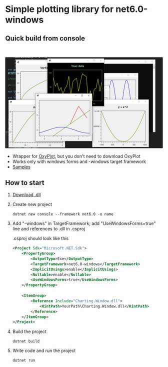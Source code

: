 **<h1>Simple plotting library for net6.0-windows</h1>**

<h2>Quick build from console</h2><br>

![Examples](screenshots/Examples.jpg)



+ Wrapper for [OxyPlot](https://github.com/oxyplot/oxyplot), but you don't need to download OxyPlot
+ Works only with windows forms and -windows target framework
+ [Samples](ConsoleExample/Program.cs)

<h2>How to start</h2>


1. [Download .dll](https://github.com/Gorddd/Charting.Window/releases/tag/v1.0)
2. Create new project

    ```
    dotnet new console --framework net6.0 -o name
    ```
3. Add "-windows" in TargetFramework; add "UseWindowsForms=true" line and references to .dll in .csproj

    .csproj should look like this
    ```xml
    <Project Sdk="Microsoft.NET.Sdk">
        <PropertyGroup>
            <OutputType>Exe</OutputType>
            <TargetFramework>net6.0-windows</TargetFramework>
            <ImplicitUsings>enable</ImplicitUsings>
            <Nullable>enable</Nullable>
            <UseWindowsForms>true</UseWindowsForms>
        </PropertyGroup>

        <ItemGroup>
            <Reference Include="Charting.Window.dll">
                <HintPath>YourPath\Charting.Window.dll</HintPath>
            </Reference>
        </ItemGroup>
    </Project>
    ```
4. Build the project
    ```
    dotnet build
    ```
5. Write code and run the project
    ```
    dotnet run
    ```
